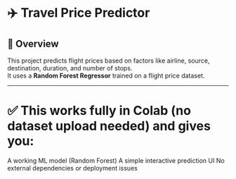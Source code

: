 # ✈️ Travel Price Predictor

## 📌 Overview
This project predicts flight prices based on factors like airline, source, destination, duration, and number of stops.  
It uses a **Random Forest Regressor** trained on a flight price dataset.

---

# ✅ This works fully in Colab (no dataset upload needed) and gives you:
A working ML model (Random Forest)
A simple interactive prediction UI
No external dependencies or deployment issues
